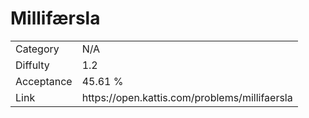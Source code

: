 # Millifærsla

<table>
    <tr>
        <td>Category</td>
        <td>N/A</td>
    </tr>
    <tr>
        <td>Diffulty</td>
        <td>1.2</td>
    </tr>
    <tr>
        <td>Acceptance</td>
        <td>45.61 %</td>
    </tr>
    <tr>
        <td>Link</td>
        <td>https://open.kattis.com/problems/millifaersla</td>
    </tr>
</table>